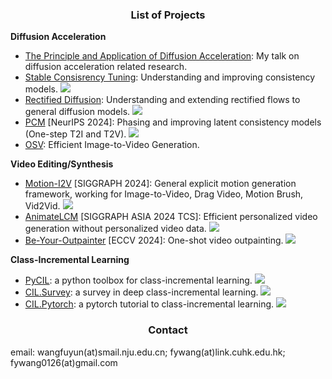 
 <h3 align="center"> List of Projects </h3>

**Diffusion Acceleration**
- [The Principle and Application of Diffusion Acceleration](https://g-u-n.github.io/assets/slides/talk-2024-12.pdf): My talk on diffusion acceleration related research.
- [Stable Consisrency Tuning](https://arxiv.org/pdf/2410.18958): Understanding and improving consistency models.  <img src="https://img.shields.io/github/stars/G-U-N/Stable-Consistency-Tuning?style=social" />
- [Rectified Diffusion](https://arxiv.org/abs/2410.07303): Understanding and extending rectified flows to general diffusion models.  <img src="https://img.shields.io/github/stars/G-U-N/Rectified-Diffusion?style=social" />
- [PCM](https://g-u-n.github.io/assets/slides/pcm.pdf) [NeurIPS 2024]: Phasing and improving latent consistency models (One-step T2I and T2V). <img src="https://img.shields.io/github/stars/G-U-N/Phased-Consistency-Model?style=social" />
- [OSV](https://arxiv.org/abs/2409.11367): Efficient Image-to-Video Generation.

 **Video Editing/Synthesis**
 
- [Motion-I2V](https://huggingface.co/papers/2401.15977) [SIGGRAPH 2024]: General explicit motion generation framework, working for Image-to-Video, Drag Video, Motion Brush, Vid2Vid.  <img src="https://img.shields.io/github/stars/G-U-N/Motion-I2V?style=social" />
- [AnimateLCM](https://animatelcm.github.io/) [SIGGRAPH ASIA 2024 TCS]: Efficient personalized video generation without personalized video data.  <img src="https://img.shields.io/github/stars/G-U-N/AnimateLCM?style=social" />
- [Be-Your-Outpainter](https://be-your-outpainter.github.io/) [ECCV 2024]: One-shot video outpainting.  <img src="https://img.shields.io/github/stars/G-U-N/Be-Your-Outpainter?style=social" />

**Class-Incremental Learning**

- [PyCIL](https://github.com/G-U-N/PyCIL): a python toolbox for class-incremental learning.  <img src="https://img.shields.io/github/stars/G-U-N/PyCIL?style=social" />
- [CIL.Survey](https://github.com/zhoudw-zdw/CIL_Survey): a survey in deep class-incremental learning.  <img src="https://img.shields.io/github/stars/zhoudw-zdw/CIL_Survey?style=social" /> 
- [CIL.Pytorch](https://github.com/G-U-N/a-PyTorch-Tutorial-to-Class-Incremental-Learning): a pytorch tutorial to class-incremental learning. <img src="https://img.shields.io/github/stars/G-U-N/a-PyTorch-Tutorial-to-Class-Incremental-Learning?style=social" />




 <h3 align="center"> Contact </h3>

email: wangfuyun(at)smail.nju.edu.cn; fywang(at)link.cuhk.edu.hk; fywang0126(at)gmail.com



